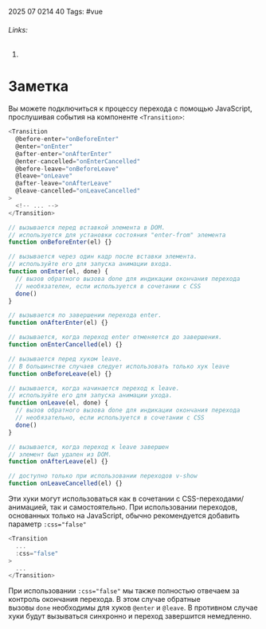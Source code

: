 2025 07 0214 40
Tags: #vue 
###### Links: 
1) 
# Заметка
Вы можете подключиться к процессу перехода с помощью JavaScript, прослушивая события на компоненте `<Transition>`:
```js
<Transition
  @before-enter="onBeforeEnter"
  @enter="onEnter"
  @after-enter="onAfterEnter"
  @enter-cancelled="onEnterCancelled"
  @before-leave="onBeforeLeave"
  @leave="onLeave"
  @after-leave="onAfterLeave"
  @leave-cancelled="onLeaveCancelled"
>
  <!-- ... -->
</Transition>
```
```js
// вызывается перед вставкой элемента в DOM.
// используется для установки состояния "enter-from" элемента
function onBeforeEnter(el) {}

// вызывается через один кадр после вставки элемента.
// используйте его для запуска анимации входа.
function onEnter(el, done) {
  // вызов обратного вызова done для индикации окончания перехода
  // необязателен, если используется в сочетании с CSS
  done()
}

// вызывается по завершении перехода enter.
function onAfterEnter(el) {}

// вызывается, когда переход enter отменяется до завершения.
function onEnterCancelled(el) {}

// вызывается перед хуком leave.
// В большинстве случаев следует использовать только хук leave
function onBeforeLeave(el) {}

// вызывается, когда начинается переход к leave.
// используйте его для запуска анимации ухода.
function onLeave(el, done) {
  // вызов обратного вызова done для индикации окончания перехода
  // необязательно, если используется в сочетании с CSS
  done()
}

// вызывается, когда переход к leave завершен
// элемент был удален из DOM.
function onAfterLeave(el) {}

// доступно только при использовании переходов v-show
function onLeaveCancelled(el) {}
```
Эти хуки могут использоваться как в сочетании с CSS-переходами/анимацией, так и самостоятельно.
При использовании переходов, основанных только на JavaScript, обычно рекомендуется добавить параметр `:css="false"`
```js
<Transition
  ...
  :css="false"
>
  ...
</Transition>
```
При использовании `:css="false"` мы также полностью отвечаем за контроль окончания перехода. В этом случае обратные вызовы `done` необходимы для хуков `@enter` и `@leave`. В противном случае хуки будут вызываться синхронно и переход завершится немедленно.